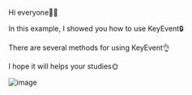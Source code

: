 Hi everyone🙋‍♀️

In this example, I showed you how to use KeyEvent🔒

There are several methods for using KeyEvent👌

I hope it will helps your studies🌞

![image](https://github.com/fatmazayrek/Qt_Quick_and_QML_for_Beginners/assets/91613858/7030b82b-538d-41e5-9bb7-848d625bd8de)
